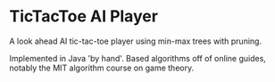 # TicTacToe AI Player

A look ahead AI tic-tac-toe player using min-max trees with pruning.

Implemented in Java 'by hand'. Based algorithms off of online guides, notably the MIT algorithm course on game theory.
